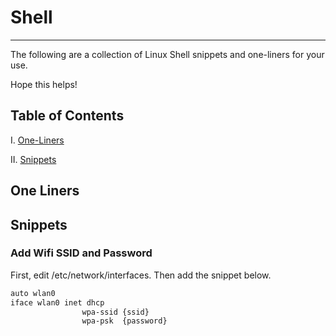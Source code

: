# Shell

---
The following are a collection of Linux Shell snippets and one-liners for your use. 

Hope this helps!

## Table of Contents

I. [One-Liners](#one-liners)

II. [Snippets](#snippets)


## One Liners


## Snippets

### Add Wifi SSID and Password
First, edit /etc/network/interfaces.
Then add the snippet below.
```bash
auto wlan0
iface wlan0 inet dhcp 
                wpa-ssid {ssid}
                wpa-psk  {password}
```
